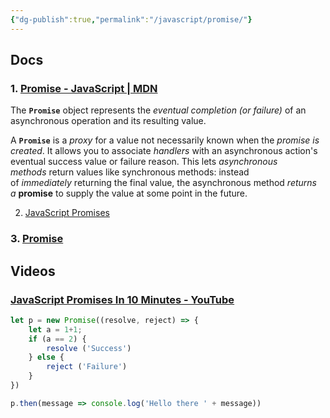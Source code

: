 ```yaml
---
{"dg-publish":true,"permalink":"/javascript/promise/"}
---
```




## Docs

### 1. [Promise - JavaScript | MDN](https://developer.mozilla.org/en-US/docs/Web/JavaScript/Reference/Global_Objects/Promise)

The **`Promise`** object represents the _eventual completion (or failure)_ of an asynchronous operation and its resulting value.

A **`Promise`** is a _proxy_ for a value not necessarily known when the _promise is created_. It allows you to associate _handlers_ with an asynchronous action's eventual success value or failure reason. This lets _asynchronous methods_ return values like synchronous methods: instead of _immediately_ returning the final value, the asynchronous method _returns a_ __promise__ to supply the value at some point in the future.

2. [JavaScript Promises](https://www.w3schools.com/js/js_promise.asp)

### 3. [Promise](https://javascript.info/promise-basics)



## Videos

### [JavaScript Promises In 10 Minutes - YouTube](https://www.youtube.com/watch?v=DHvZLI7Db8E)

```js
let p = new Promise((resolve, reject) => {
	let a = 1+1;
	if (a == 2) {
		resolve ('Success')
	} else {
		reject ('Failure')
	}
})

p.then(message => console.log('Hello there ' + message))

```


